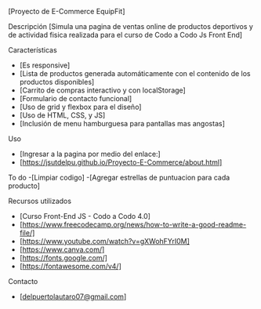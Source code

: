 [Proyecto de E-Commerce EquipFit]

Descripción
[Simula una pagina de ventas online de productos deportivos y de actividad fisica realizada para el curso de Codo a Codo Js Front End]

Características
- [Es responsive]
- [Lista de productos generada automáticamente con el contenido de los productos disponibles]
- [Carrito de compras interactivo y con localStorage]
- [Formulario de contacto funcional]
- [Uso de grid y flexbox para el diseño]
- [Uso de HTML, CSS, y JS]
- [Inclusión de menu hamburguesa para pantallas mas angostas]

Uso
- [Ingresar a la pagina por medio del enlace:]
- [https://jsutdelpu.github.io/Proyecto-E-Commerce/about.html]

To do
-[Limpiar codigo]
-[Agregar estrellas de puntuacion para cada producto]

Recursos utilizados
- [Curso Front-End JS - Codo a Codo 4.0]
- [https://www.freecodecamp.org/news/how-to-write-a-good-readme-file/]
- [https://www.youtube.com/watch?v=gXWohFYrI0M]
- [https://www.canva.com/]
- [https://fonts.google.com/]
- [https://fontawesome.com/v4/]

Contacto
- [delpuertolautaro07@gmail.com]


